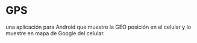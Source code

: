 # GPS

una aplicación para Android que muestre la GEO posición en el celular y lo muestre en mapa de Google del celular. 
